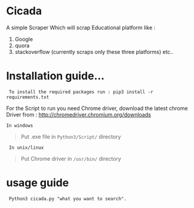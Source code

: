 # Cicada

A simple Scraper Which will scrap Educational platform like : 

1. Google
2. quora
3. stackoverflow
(currently scraps only these three platforms)
etc..

# Installation guide...

``` To install the required packages run : pip3 install -r requirements.txt```

For the Script to run you need Chrome driver, 
download the latest chrome Driver from : http://chromedriver.chromium.org/downloads
   
``` In windows ```
> Put .exe file in ```Python3/Script/``` directory

``` In unix/linux```
> Put Chrome driver in ```/usr/bin/``` directory

# usage guide
``` Python3 cicada.py "what you want to search".```
